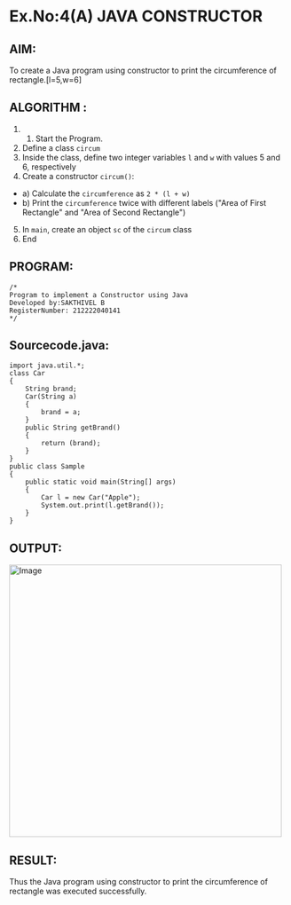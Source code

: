 # Ex.No:4(A)  JAVA CONSTRUCTOR
## AIM:
To create a Java program using constructor to print the circumference of rectangle.[l=5,w=6]

## ALGORITHM :
1.  1.	Start the Program.
2.	Define a class `circum`
3.	Inside the class, define two integer variables `l` and `w` with values 5 and 6, respectively
4.	Create a constructor `circum()`:
-	a) Calculate the `circumference` as `2 * (l + w)`
-	b) Print the `circumference` twice with different labels ("Area of First Rectangle" and "Area of Second Rectangle")
5.	In `main`, create an object `sc` of the `circum` class
6.	End
## PROGRAM:
 ```
/*
Program to implement a Constructor using Java
Developed by:SAKTHIVEL B
RegisterNumber: 212222040141
*/
```

## Sourcecode.java:
```
import java.util.*;
class Car 
{
	String brand;
    Car(String a)
    {
        brand = a;
	}
	public String getBrand() 
	{
	    return (brand);
	}
}
public class Sample 
{
	public static void main(String[] args) 
	{
        Car l = new Car("Apple");
        System.out.print(l.getBrand());
	}
}

```


## OUTPUT:

<img width="491" alt="Image" src="https://github.com/user-attachments/assets/51c5ce08-5f9a-414d-879b-d7223ac041bd" />

## RESULT:
Thus the Java program using constructor to print the circumference of rectangle was executed successfully.

